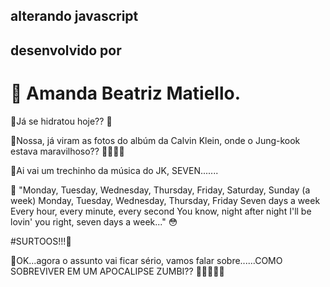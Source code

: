 ## alterando javascript
## desenvolvido por
# :cherry_blossom: Amanda Beatriz Matiello.

:cherry_blossom:Já se hidratou hoje?? :cup_with_straw:

:rabbit:Nossa, já viram as fotos do albúm da Calvin Klein, onde o Jung-kook estava maravilhoso?? :exploding_head::face_with_spiral_eyes::hand_over_mouth:	

:cherry_blossom:Ai vai um trechinho da música do JK, SEVEN.......

:purple_heart: "Monday, Tuesday, Wednesday, Thursday, Friday, Saturday, Sunday (a week)
Monday, Tuesday, Wednesday, Thursday, Friday
Seven days a week
Every hour, every minute, every second
You know, night after night
I'll be lovin' you right, seven days a week..." :flushed:

#SURTOOS!!!:woozy_face:


:zombie:OK...agora o assunto vai ficar sério, vamos falar sobre......COMO SOBREVIVER EM UM APOCALIPSE ZUMBI?? :zombie::zombie::zombie::zombie::zombie:


